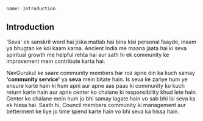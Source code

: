 ```ngMeta
name: Introduction
```

## Introduction

'Seva' ek sanskrit word hai jiska matlab hai bina kisi personal faayde, inaam ya bhugtan ke koi kaam karna. Ancient India me maana jaata hai ki seva spiritual growth me helpful rehta hai aur sath hi ek community ke improvement mein contribute karta hai. 

NavGurukul ke saare community members har roz apne din ka kuch samay **'community service'** ya **seva** mein bitate hain. Is seva ke zariye hum ye ensure karte hain ki hum apni aur apne aas paas ki community ko kuch return karte hain aur apne center ko chalane ki responsibility khud lete hain. Center ko chalane mein hum jo bhi samay lagate hain vo sab bhi isi seva ka ek hissa hai. Saath hi, Council members community ki management aur betterment ke liye jo time spend karte hain vo bhi seva ka hissa hain. 
